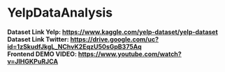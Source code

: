# YelpDataAnalysis
**Dataset Link Yelp: https://www.kaggle.com/yelp-dataset/yelp-dataset** \
**Dataset Link Twitter: https://drive.google.com/uc?id=1zSkudfJkgL_NChvK2EqzU50sGpB375Aq** \
**Frontend DEMO VIDEO: https://www.youtube.com/watch?v=JlHGKPuRJCA** 
